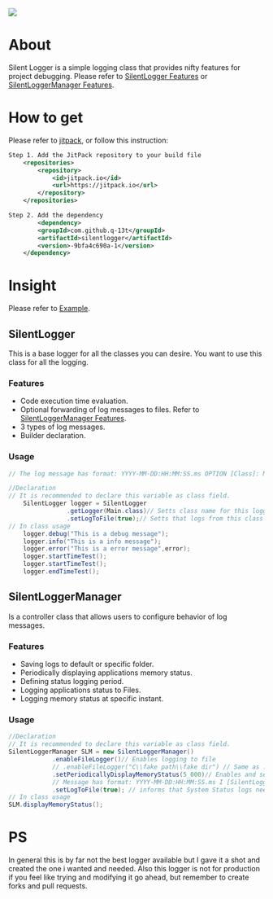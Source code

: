 [![](https://jitpack.io/v/q-13t/silentlogger.svg)](https://jitpack.io/#q-13t/silentlogger)

# About

Silent Logger is a simple logging class that provides nifty features for project debugging. Please refer to [SilentLogger Features](#features) or [SilentLoggerManager Features](#features-1).

# How to get

Please refer to [jitpack](https://jitpack.io/#q-13t/silentlogger), or follow this instruction:

```xml
Step 1. Add the JitPack repository to your build file
	<repositories>
		<repository>
		    <id>jitpack.io</id>
		    <url>https://jitpack.io</url>
		</repository>
	</repositories>

Step 2. Add the dependency
        <dependency>
	    <groupId>com.github.q-13t</groupId>
	    <artifactId>silentlogger</artifactId>
	    <version>-9bfa4c690a-1</version>
	</dependency>
```

# Insight

Please refer to [Example](https://github.com/q-13t/silentlogger/blob/master/src/main/java/util/q_13t/Example.java).

## SilentLogger

This is a base logger for all the classes you can desire. You want to use this class for all the logging.

### Features

- Code execution time evaluation.
- Optional forwarding of log messages to files. Refer to [SilentLoggerManager Features](#features-1).
- 3 types of log messages.
- Builder declaration.

### Usage

```java
// The log message has format: YYYY-MM-DD:HH:MM:SS.ms OPTION [Class]: Message

//Declaration
// It is recommended to declare this variable as class field.
    SilentLogger logger = SilentLogger
                .getLogger(Main.class)// Setts class name for this logger
                .setLogToFile(true);// Setts that logs from this class need to be saved to file
// In class usage
    logger.debug("This is a debug message");
    logger.info("This is a info message");
    logger.error("This is a error message",error);
    logger.startTimeTest();
    logger.startTimeTest();
    logger.endTimeTest();
```

## SilentLoggerManager

Is a controller class that allows users to configure behavior of log messages.

### Features

- Saving logs to default or specific folder.
- Periodically displaying applications memory status.
- Defining status logging period.
- Logging applications status to Files.
- Logging memory status at specific instant.

### Usage

```java
//Declaration
// It is recommended to declare this variable as class field.
SilentLoggerManager SLM = new SilentLoggerManager()
            .enableFileLogger()// Enables logging to file
            // .enableFileLogger("C\\fake path\\fake dir") // Same as .enableFileLogger() but directory is user specific
            .setPeriodicallyDisplayMemoryStatus(5_000)// Enables and setts period between memory logs
            // Message has format: YYYY-MM-DD:HH:MM:SS.ms I [SilentLoggerManager]: APP Info: Memory In Use: X kilobytes | Free Memory: X kilobytes
            .setLogToFile(true); // informs that System Status logs needs to be saved
// In class usage
SLM.displayMemoryStatus();
```

# PS

In general this is by far not the best logger available but I gave it a shot and created the one i wanted and needed.
Also this logger is not for production if you feel like trying and modifying it go ahead, but remember to create forks and pull requests.
